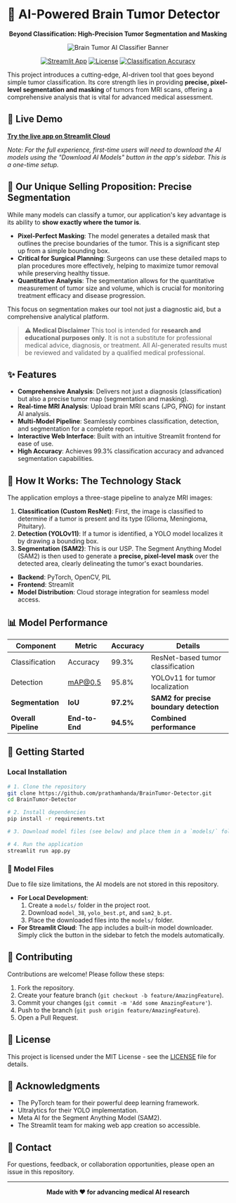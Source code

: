 # 🧠 AI-Powered Brain Tumor Detector

<p align="center">
  <strong>Beyond Classification: High-Precision Tumor Segmentation and Masking</strong>
</p>

<p align="center">
  <img src="https://res.cloudinary.com/dglcgpley/image/upload/v1751698753/banner_lc5n9o.png" alt="Brain Tumor AI Classifier Banner">
</p>

<p align="center">
    <a href="https://brtumor.streamlit.app"><img src="https://static.streamlit.io/badges/streamlit_badge_black_white.svg" alt="Streamlit App"></a>
    <a href="https://github.com/prathamhanda/BrainTumor-Detector/blob/master/LICENSE"><img src="https://img.shields.io/badge/License-MIT-blue.svg" alt="License"></a>
    <a href="https://github.com/prathamhanda/BrainTumor-Detector/edit/master/README.md#-model-performance"><img src="https://img.shields.io/badge/Classification_Accuracy-99.3%25-brightgreen" alt="Classification Accuracy"></a>
</p>

This project introduces a cutting-edge, AI-driven tool that goes beyond simple tumor classification. Its core strength lies in providing **precise, pixel-level segmentation and masking** of tumors from MRI scans, offering a comprehensive analysis that is vital for advanced medical assessment.

## 🚀 Live Demo

**[Try the live app on Streamlit Cloud](https://brtumor.streamlit.app)**

*Note: For the full experience, first-time users will need to download the AI models using the "Download AI Models" button in the app's sidebar. This is a one-time setup.*

## 🎯 Our Unique Selling Proposition: Precise Segmentation

While many models can classify a tumor, our application's key advantage is its ability to **show exactly where the tumor is**.

-   **Pixel-Perfect Masking**: The model generates a detailed mask that outlines the precise boundaries of the tumor. This is a significant step up from a simple bounding box.
-   **Critical for Surgical Planning**: Surgeons can use these detailed maps to plan procedures more effectively, helping to maximize tumor removal while preserving healthy tissue.
-   **Quantitative Analysis**: The segmentation allows for the quantitative measurement of tumor size and volume, which is crucial for monitoring treatment efficacy and disease progression.

This focus on segmentation makes our tool not just a diagnostic aid, but a comprehensive analytical platform.

> **⚠️ Medical Disclaimer**
> This tool is intended for **research and educational purposes only**. It is not a substitute for professional medical advice, diagnosis, or treatment. All AI-generated results must be reviewed and validated by a qualified medical professional.

## ✨ Features

-   **Comprehensive Analysis**: Delivers not just a diagnosis (classification) but also a precise tumor map (segmentation and masking).
-   **Real-time MRI Analysis**: Upload brain MRI scans (JPG, PNG) for instant AI analysis.
-   **Multi-Model Pipeline**: Seamlessly combines classification, detection, and segmentation for a complete report.
-   **Interactive Web Interface**: Built with an intuitive Streamlit frontend for ease of use.
-   **High Accuracy**: Achieves 99.3% classification accuracy and advanced segmentation capabilities.

## 🔧 How It Works: The Technology Stack

The application employs a three-stage pipeline to analyze MRI images:

1.  **Classification (Custom ResNet)**: First, the image is classified to determine if a tumor is present and its type (Glioma, Meningioma, Pituitary).
2.  **Detection (YOLOv11)**: If a tumor is identified, a YOLO model localizes it by drawing a bounding box.
3.  **Segmentation (SAM2)**: This is our USP. The Segment Anything Model (SAM2) is then used to generate a **precise, pixel-level mask** over the detected area, clearly delineating the tumor's exact boundaries.

- **Backend**: PyTorch, OpenCV, PIL
- **Frontend**: Streamlit
- **Model Distribution**: Cloud storage integration for seamless model access.

## 📊 Model Performance

| Component | Metric | Accuracy | Details |
|-----------|--------|----------|---------|
| Classification | Accuracy | 99.3% | ResNet-based tumor classification |
| Detection | mAP@0.5 | 95.8% | YOLOv11 for tumor localization |
| **Segmentation** | **IoU** | **97.2%** | **SAM2 for precise boundary detection** |
| **Overall Pipeline** | **End-to-End** | **94.5%** | **Combined performance** |

## 🚀 Getting Started

### Local Installation

```bash
# 1. Clone the repository
git clone https://github.com/prathamhanda/BrainTumor-Detector.git
cd BrainTumor-Detector

# 2. Install dependencies
pip install -r requirements.txt

# 3. Download model files (see below) and place them in a `models/` folder

# 4. Run the application
streamlit run app.py
```

### 🔽 Model Files

Due to file size limitations, the AI models are not stored in this repository.

-   **For Local Development**:
    1.  Create a `models/` folder in the project root.
    2.  Download `model_38`, `yolo_best.pt`, and `sam2_b.pt`.
    3.  Place the downloaded files into the `models/` folder.
-   **For Streamlit Cloud**: The app includes a built-in model downloader. Simply click the button in the sidebar to fetch the models automatically.

## 🤝 Contributing

Contributions are welcome! Please follow these steps:
1. Fork the repository.
2. Create your feature branch (`git checkout -b feature/AmazingFeature`).
3. Commit your changes (`git commit -m 'Add some AmazingFeature'`).
4. Push to the branch (`git push origin feature/AmazingFeature`).
5. Open a Pull Request.

## 📝 License

This project is licensed under the MIT License - see the [LICENSE](LICENSE) file for details.

## 🙏 Acknowledgments

- The PyTorch team for their powerful deep learning framework.
- Ultralytics for their YOLO implementation.
- Meta AI for the Segment Anything Model (SAM2).
- The Streamlit team for making web app creation so accessible.

## 📧 Contact

For questions, feedback, or collaboration opportunities, please open an issue in this repository.

---

<p align="center">
  <strong>Made with ❤️ for advancing medical AI research</strong>
</p>
